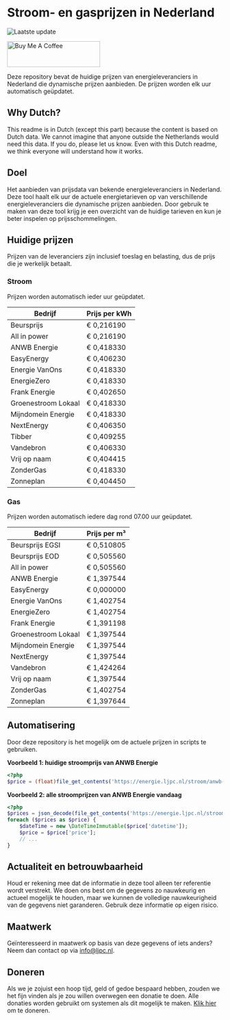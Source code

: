 # Stroom- en gasprijzen in Nederland

![Laatste update](https://img.shields.io/badge/laatste%20update-2025--02--14%2007%3A00%20CET-brightgreen)

<a href="https://www.buymeacoffee.com/Lars-" target="_blank"><img src="https://cdn.buymeacoffee.com/buttons/v2/default-orange.png" alt="Buy Me A Coffee" height="60" style="height: 60px !important;width: 217px !important;" ></a>

Deze repository bevat de huidige prijzen van energieleveranciers in Nederland die dynamische prijzen aanbieden. De prijzen worden elk uur automatisch geüpdatet.

## Why Dutch?

This readme is in Dutch (except this part) because the content is based on Dutch data. We cannot imagine that anyone outside the Netherlands would need this data. If you do, please let us know. Even with this Dutch readme, we think
everyone will understand how it works.

## Doel

Het aanbieden van prijsdata van bekende energieleveranciers in Nederland. Deze tool haalt elk uur de actuele energietarieven op van verschillende energieleveranciers die dynamische prijzen aanbieden. Door gebruik te maken van deze tool
krijg je een overzicht van de huidige tarieven en kun je beter inspelen op prijsschommelingen.

## Huidige prijzen

Prijzen van de leveranciers zijn inclusief toeslag en belasting, dus de prijs die je werkelijk betaalt.

### Stroom

Prijzen worden automatisch ieder uur geüpdatet.

 Bedrijf | Prijs per kWh 
---------|---------------
Beursprijs | € 0,216190
All in power | € 0,216190
ANWB Energie | € 0,418330
EasyEnergy | € 0,406230
Energie VanOns | € 0,418330
EnergieZero | € 0,418330
Frank Energie | € 0,402650
Groenestroom Lokaal | € 0,418330
Mijndomein Energie | € 0,418330
NextEnergy | € 0,406350
Tibber | € 0,409255
Vandebron | € 0,406330
Vrij op naam | € 0,404415
ZonderGas | € 0,418330
Zonneplan | € 0,404450


### Gas

Prijzen worden automatisch iedere dag rond 07.00 uur geüpdatet.

 Bedrijf | Prijs per m³ 
---------|--------------
Beursprijs EGSI | € 0,510805
Beursprijs EOD | € 0,505560
All in power | € 0,505560
ANWB Energie | € 1,397544
EasyEnergy | € 0,000000
Energie VanOns | € 1,402754
EnergieZero | € 1,402754
Frank Energie | € 1,391198
Groenestroom Lokaal | € 1,397544
Mijndomein Energie | € 1,397544
NextEnergy | € 1,397544
Vandebron | € 1,424264
Vrij op naam | € 1,397544
ZonderGas | € 1,402754
Zonneplan | € 1,397644


## Automatisering

Door deze repository is het mogelijk om de actuele prijzen in scripts te gebruiken.

**Voorbeeld 1: huidige stroomprijs van ANWB Energie**

```php
<?php
$price = (float)file_get_contents('https://energie.ljpc.nl/stroom/anwb-energie-nu.txt');

```

**Voorbeeld 2: alle stroomprijzen van ANWB Energie vandaag**

```php
<?php
$prices = json_decode(file_get_contents('https://energie.ljpc.nl/stroom/all-in-power-vandaag.json'),true);
foreach ($prices as $price) {
    $dateTime = new \DateTimeImmutable($price['datetime']);
    $price = $price['price'];
    // ...
}
```

## Actualiteit en betrouwbaarheid

Houd er rekening mee dat de informatie in deze tool alleen ter referentie wordt verstrekt. We doen ons best om de gegevens zo nauwkeurig en actueel mogelijk te houden, maar we kunnen de volledige nauwkeurigheid van de gegevens niet
garanderen. Gebruik deze informatie op eigen risico.

## Maatwerk

Geïnteresseerd in maatwerk op basis van deze gegevens of iets anders? Neem dan contact op
via [info@ljpc.nl](mailto:info@ljpc.nl?subject=Energie%20prijzen).

## Doneren

Als we je zojuist een hoop tijd, geld of gedoe bespaard hebben, zouden we het fijn vinden als je zou willen overwegen een
donatie te doen. Alle donaties worden gebruikt om systemen als dit mogelijk te
maken. [Klik hier](https://www.buymeacoffee.com/Lars-) om te doneren.
